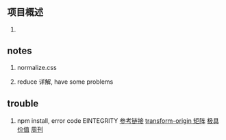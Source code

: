 ## 项目概述

1. 

## notes

1. normalize.css 

2. reduce 详解, have some problems



## trouble 

1. npm install, error code EINTEGRITY
	[参考链接](http://blog.csdn.net/time888/article/details/78689744)
	[transform-origin 矩阵](https://www.jianshu.com/p/c67559b8f691)
	[极具价值](https://segmentfault.com/a/1190000003690828?utm_source=Weibo&utm_medium=shareLink&utm_campaign=socialShare)
	[周刊](https://segmentfault.com/a/1190000010206707)
